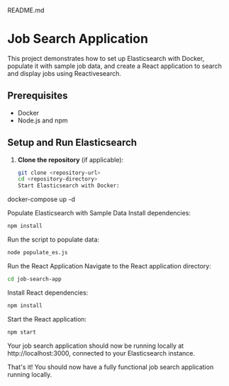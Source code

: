 README.md

# Job Search Application

This project demonstrates how to set up Elasticsearch with Docker, populate it with sample job data, and create a React application to search and display jobs using Reactivesearch.

## Prerequisites

- Docker
- Node.js and npm

## Setup and Run Elasticsearch

1. **Clone the repository** (if applicable):

   ```bash
   git clone <repository-url>
   cd <repository-directory>
   Start Elasticsearch with Docker:
   ```

docker-compose up -d

Populate Elasticsearch with Sample Data
Install dependencies:

```bash
npm install
```

Run the script to populate data:
```bash
node populate_es.js
```

Run the React Application
Navigate to the React application directory:

```bash
cd job-search-app
```

Install React dependencies:
```bash
npm install
```

Start the React application:
```bash
npm start
```

Your job search application should now be running locally at http://localhost:3000, connected to your Elasticsearch instance.


That's it! You should now have a fully functional job search application running locally.
